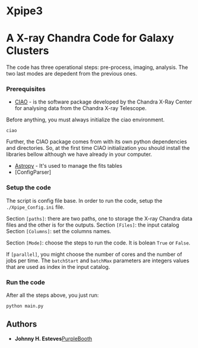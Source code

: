 # Xpipe3
# A X-ray Chandra Code for Galaxy Clusters

The code has three operational steps: pre-process, imaging, analysis. The two last modes are depedent from the previous ones.

### Prerequisites

* [CIAO](http://cxc.harvard.edu/ciao/download/) - is the software package developed by the Chandra X-Ray Center for analysing data from the Chandra X-ray Telescope.

Before anything, you must always initialize the ciao environment. 
```
ciao
```
Further, the CIAO package comes from with its own python dependencies and directories. So, at the first time CIAO initialization you should install the libraries bellow although we have already in your computer.


* [Astropy](https://www.astropy.org) - It's used to manage the fits tables
* [ConfigParser] 

### Setup the code

The script is config file base. In order to run the code, setup the `./Xpipe_Config.ini` file. 

Section `[paths]`: there are two paths, one to storage the X-ray Chandra data files and the other is for the outputs. 
Section `[Files]`: the input catalog
Section `[Columns]`: set the columns names.

Section `[Mode]`: choose the steps to run the code. It is bolean `True` or `False`.

If `[parallel]`, you might choose the number of cores and the number of jobs per time. The `batchStart` and `batchMax` parameters are integers values that are used as index in the input catalog.

### Run the code
After all the steps above, you just run:

```
python main.py
```

## Authors

* **Johnny H. Esteves**[PurpleBooth](https://github.com/estevesjh)

